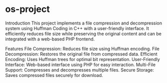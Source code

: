 # os-project
Introduction
This project implements a file compression and decompression system using Huffman Coding in C++ with a user-friendly interface. It efficiently reduces file size while preserving the original content and can be integrated with a web-based PHP frontend.

Features
File Compression: Reduces file size using Huffman encoding.
File Decompression: Restores the original file from compressed data.
Efficient Encoding: Uses Huffman trees for optimal bit representation.
User-Friendly Interface: Web-based interface using PHP for easy interaction.
Multi-File Support: Compresses and decompresses multiple files.
Secure Storage: Saves compressed files securely for download.
